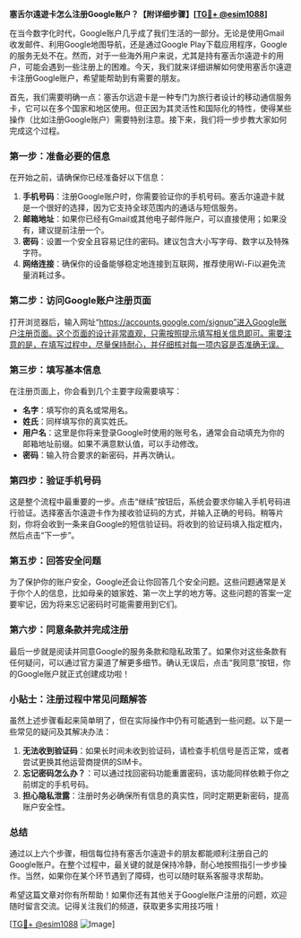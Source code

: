**塞舌尔遠遊卡怎么注册Google账户？【附详细步骤】[[TG💪+ @esim1088](https://t.me/s/esim1088)]**

在当今数字化时代，Google账户几乎成了我们生活的一部分。无论是使用Gmail收发邮件、利用Google地图导航，还是通过Google Play下载应用程序，Google的服务无处不在。然而，对于一些海外用户来说，尤其是持有塞舌尔遠遊卡的用户，可能会遇到一些注册上的困难。今天，我们就来详细讲解如何使用塞舌尔遠遊卡注册Google账户，希望能帮助到有需要的朋友。

首先，我们需要明确一点：塞舌尔远遊卡是一种专门为旅行者设计的移动通信服务卡，它可以在多个国家和地区使用。但正因为其灵活性和国际化的特性，使得某些操作（比如注册Google账户）需要特别注意。接下来，我们将一步步教大家如何完成这个过程。

### **第一步：准备必要的信息**

在开始之前，请确保你已经准备好以下信息：

1. **手机号码**：注册Google账户时，你需要验证你的手机号码。塞舌尔遠遊卡就是一个很好的选择，因为它支持全球范围内的通话与短信服务。
2. **邮箱地址**：如果你已经有Gmail或其他电子邮件账户，可以直接使用；如果没有，建议提前注册一个。
3. **密码**：设置一个安全且容易记住的密码。建议包含大小写字母、数字以及特殊字符。
4. **网络连接**：确保你的设备能够稳定地连接到互联网，推荐使用Wi-Fi以避免流量消耗过多。

### **第二步：访问Google账户注册页面**

打开浏览器后，输入网址“https://accounts.google.com/signup”进入Google账户注册页面。这个页面的设计非常直观，只需按照提示填写相关信息即可。需要注意的是，在填写过程中，尽量保持耐心，并仔细核对每一项内容是否准确无误。

### **第三步：填写基本信息**

在注册页面上，你会看到几个主要字段需要填写：
- **名字**：填写你的真名或常用名。
- **姓氏**：同样填写你的真实姓氏。
- **用户名**：这里是你将来登录Google时使用的账号名，通常会自动填充为你的邮箱地址前缀。如果不满意默认值，可以手动修改。
- **密码**：输入符合要求的新密码，并再次确认。

### **第四步：验证手机号码**

这是整个流程中最重要的一步。点击“继续”按钮后，系统会要求你输入手机号码进行验证。选择塞舌尔遠遊卡作为接收验证码的方式，并输入正确的号码。稍等片刻，你将会收到一条来自Google的短信验证码。将收到的验证码填入指定框内，然后点击“下一步”。

### **第五步：回答安全问题**

为了保护你的账户安全，Google还会让你回答几个安全问题。这些问题通常是关于你个人的信息，比如母亲的娘家姓、第一次上学的地方等。这些问题的答案一定要牢记，因为将来忘记密码时可能需要用到它们。

### **第六步：同意条款并完成注册**

最后一步就是阅读并同意Google的服务条款和隐私政策了。如果你对这些条款有任何疑问，可以通过官方渠道了解更多细节。确认无误后，点击“我同意”按钮，你的Google账户就正式创建成功啦！

### **小贴士：注册过程中常见问题解答**

虽然上述步骤看起来简单明了，但在实际操作中仍有可能遇到一些问题。以下是一些常见的疑问及其解决办法：

1. **无法收到验证码**：如果长时间未收到验证码，请检查手机信号是否正常，或者尝试更换其他运营商提供的SIM卡。
2. **忘记密码怎么办？**：可以通过找回密码功能重置密码，该功能同样依赖于你之前绑定的手机号码。
3. **担心隐私泄露**：注册时务必确保所有信息的真实性，同时定期更新密码，提高账户安全性。

### **总结**

通过以上六个步骤，相信每位持有塞舌尔遠遊卡的朋友都能顺利注册自己的Google账户。在整个过程中，最关键的就是保持冷静，耐心地按照指引一步步操作。当然，如果你在某个环节遇到了障碍，也可以随时联系客服寻求帮助。

希望这篇文章对你有所帮助！如果你还有其他关于Google账户注册的问题，欢迎随时留言交流。记得关注我们的频道，获取更多实用技巧哦！

[[TG💪+ @esim1088](https://t.me/s/esim1088) ![Image](https://i.postimg.cc/4NQfJmqS/Snipaste-2025-05-13-00-14-12.png)]